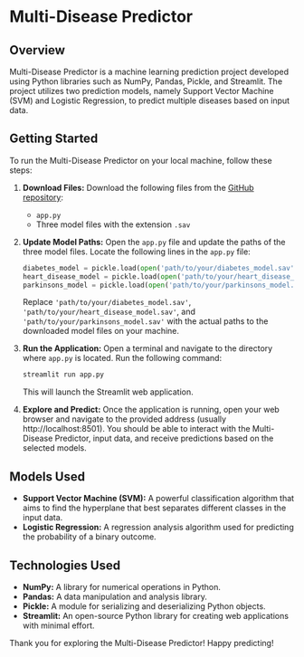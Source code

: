 # Multi-Disease Predictor

## Overview
Multi-Disease Predictor is a machine learning prediction project developed using Python libraries such as NumPy, Pandas, Pickle, and Streamlit. The project utilizes two prediction models, namely Support Vector Machine (SVM) and Logistic Regression, to predict multiple diseases based on input data.

## Getting Started
To run the Multi-Disease Predictor on your local machine, follow these steps:

1. **Download Files:**
   Download the following files from the [GitHub repository](https://github.com/SameerShekhar2003/multi-disease-predictor):
   - `app.py`
   - Three model files with the extension `.sav`

2. **Update Model Paths:**
   Open the `app.py` file and update the paths of the three model files. Locate the following lines in the `app.py` file:
   ```python
   diabetes_model = pickle.load(open('path/to/your/diabetes_model.sav', 'rb'))
   heart_disease_model = pickle.load(open('path/to/your/heart_disease_model.sav', 'rb'))
   parkinsons_model = pickle.load(open('path/to/your/parkinsons_model.sav', 'rb'))
   ```
   Replace `'path/to/your/diabetes_model.sav'`, `'path/to/your/heart_disease_model.sav'`, and `'path/to/your/parkinsons_model.sav'` with the actual paths to the downloaded model files on your machine.

3. **Run the Application:**
   Open a terminal and navigate to the directory where `app.py` is located. Run the following command:
   ```bash
   streamlit run app.py
   ```
   This will launch the Streamlit web application.

4. **Explore and Predict:**
   Once the application is running, open your web browser and navigate to the provided address (usually http://localhost:8501). You should be able to interact with the Multi-Disease Predictor, input data, and receive predictions based on the selected models.

## Models Used
- **Support Vector Machine (SVM):** A powerful classification algorithm that aims to find the hyperplane that best separates different classes in the input data.
- **Logistic Regression:** A regression analysis algorithm used for predicting the probability of a binary outcome.

## Technologies Used
- **NumPy:** A library for numerical operations in Python.
- **Pandas:** A data manipulation and analysis library.
- **Pickle:** A module for serializing and deserializing Python objects.
- **Streamlit:** An open-source Python library for creating web applications with minimal effort.



Thank you for exploring the Multi-Disease Predictor! Happy predicting!
